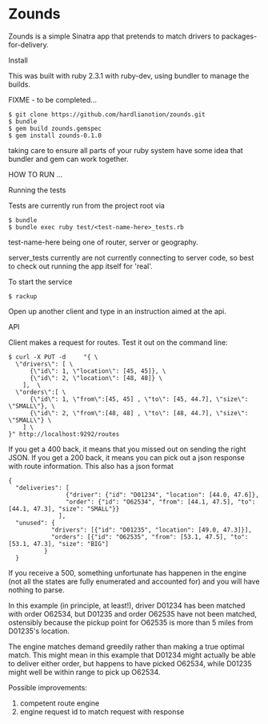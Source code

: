 # Zounds

Zounds is a simple Sinatra app that pretends to match drivers to packages-for-delivery.

Install

This was built with ruby 2.3.1 with ruby-dev, using bundler to manage the builds.  

FIXME - to be completed...

    $ git clone https://github.com/hardlianotion/zounds.git
    $ bundle
    $ gem build zounds.gemspec
    $ gem install zounds-0.1.0

taking care to ensure all parts of your ruby system have some idea that bundler and gem 
can work together.

HOW TO RUN ...

Running the tests

Tests are currently run from the project root via

    $ bundle
    $ bundle exec ruby test/<test-name-here>_tests.rb 
    
test-name-here being one of router, server or geography.

server_tests currently are not currently connecting to server code, so best to check out running the
app itself for 'real'.

To start the service

    $ rackup

Open up another client and type in an instruction aimed at the api.

API

Client makes a request for routes.  Test it out on the command line:

    $ curl -X PUT -d     "{ \
      \"drivers\": [ \
          {\"id\": 1, \"location\": [45, 45]}, \
          {\"id\": 2, \"location\": [48, 48]} \
        ],  \
      \"orders\":[ \
          {\"id\": 1, \"from\":[45, 45] , \"to\": [45, 44.7], \"size\": \"SMALL\"}, \
          {\"id\": 2, \"from\":[48, 48] , \"to\": [48, 44.7], \"size\": \"SMALL\"} \
        ] \
    }" http://localhost:9292/routes

If you get a 400 back, it means that you missed out on sending the right JSON. 
If you get a 200 back, it means you can pick out a json response with route information.  This also has
a json format
    
    {
      "deliveries": [ 
                    {"driver": {"id": "D01234", "location": [44.0, 47.6]}, 
                    "order": {"id": "O62534", "from": [44.1, 47.5], "to": [44.1, 47.3], "size": "SMALL"}}
                  ],
      "unused": {
                "drivers": [{"id": "D01235", "location": [49.0, 47.3]}],
                "orders": [{"id": "O62535", "from": [53.1, 47.5], "to": [53.1, 47.3], "size": "BIG"]
              }
      }

If you receive a 500, something unfortunate has happenen in the engine (not all the states are fully enumerated and
accounted for) and you will have nothing to parse.
      
In this example (in principle, at least!), driver D01234 has been matched with order O62534, but D01235 and order 
O62535 have not been matched, ostensibly because the pickup point for O62535 is more than 5 miles from D01235's 
location.  
  
The engine matches demand greedily rather than making a true optimal match.  This might mean in this 
example that D01234 might actually be able to deliver either order, but happens to have picked O62534, while 
D01235 might well be within range to pick up O62534.
  
  Possible improvements: 
  1. competent route engine
  2. engine request id to match request with response
  
  
